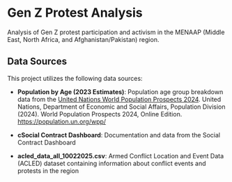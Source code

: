 # Gen Z Protest Analysis

Analysis of Gen Z protest participation and activism in the MENAAP (Middle East, North Africa, and Afghanistan/Pakistan) region.

## Data Sources

This project utilizes the following data sources:

- **Population by Age (2023 Estimates)**: Population age group breakdown data from the [United Nations World Population Prospects 2024](https://population.un.org/wpp/). United Nations, Department of Economic and Social Affairs, Population Division (2024). World Population Prospects 2024, Online Edition. https://population.un.org/wpp/

- **cSocial Contract Dashboard**: Documentation and data from the Social Contract Dashboard

- **acled_data_all_10022025.csv**: Armed Conflict Location and Event Data (ACLED) dataset containing information about conflict events and protests in the region



